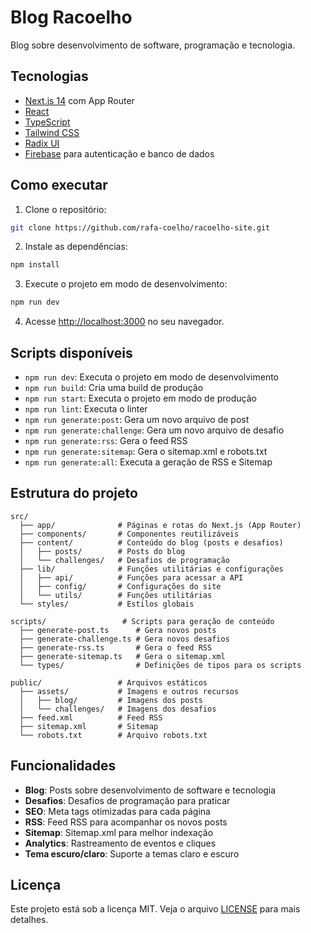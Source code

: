 # Blog Racoelho

Blog sobre desenvolvimento de software, programação e tecnologia.

## Tecnologias

- [Next.js 14](https://nextjs.org/) com App Router
- [React](https://reactjs.org/)
- [TypeScript](https://www.typescriptlang.org/)
- [Tailwind CSS](https://tailwindcss.com/)
- [Radix UI](https://www.radix-ui.com/)
- [Firebase](https://firebase.google.com/) para autenticação e banco de dados

## Como executar

1. Clone o repositório:
```bash
git clone https://github.com/rafa-coelho/racoelho-site.git
```

2. Instale as dependências:
```bash
npm install
```

3. Execute o projeto em modo de desenvolvimento:
```bash
npm run dev
```

4. Acesse [http://localhost:3000](http://localhost:3000) no seu navegador.

## Scripts disponíveis

- `npm run dev`: Executa o projeto em modo de desenvolvimento
- `npm run build`: Cria uma build de produção
- `npm run start`: Executa o projeto em modo de produção
- `npm run lint`: Executa o linter
- `npm run generate:post`: Gera um novo arquivo de post
- `npm run generate:challenge`: Gera um novo arquivo de desafio
- `npm run generate:rss`: Gera o feed RSS
- `npm run generate:sitemap`: Gera o sitemap.xml e robots.txt
- `npm run generate:all`: Executa a geração de RSS e Sitemap

## Estrutura do projeto

```
src/
  ├── app/              # Páginas e rotas do Next.js (App Router)
  ├── components/       # Componentes reutilizáveis
  ├── content/          # Conteúdo do blog (posts e desafios)
  │   ├── posts/        # Posts do blog
  │   └── challenges/   # Desafios de programação
  ├── lib/              # Funções utilitárias e configurações
  │   ├── api/          # Funções para acessar a API
  │   ├── config/       # Configurações do site
  │   └── utils/        # Funções utilitárias
  └── styles/           # Estilos globais

scripts/                 # Scripts para geração de conteúdo
  ├── generate-post.ts      # Gera novos posts
  ├── generate-challenge.ts # Gera novos desafios
  ├── generate-rss.ts       # Gera o feed RSS
  ├── generate-sitemap.ts   # Gera o sitemap.xml
  └── types/                # Definições de tipos para os scripts

public/                 # Arquivos estáticos
  ├── assets/           # Imagens e outros recursos
  │   ├── blog/         # Imagens dos posts
  │   └── challenges/   # Imagens dos desafios
  ├── feed.xml          # Feed RSS
  ├── sitemap.xml       # Sitemap
  └── robots.txt        # Arquivo robots.txt
```

## Funcionalidades

- **Blog**: Posts sobre desenvolvimento de software e tecnologia
- **Desafios**: Desafios de programação para praticar
- **SEO**: Meta tags otimizadas para cada página
- **RSS**: Feed RSS para acompanhar os novos posts
- **Sitemap**: Sitemap.xml para melhor indexação
- **Analytics**: Rastreamento de eventos e cliques
- **Tema escuro/claro**: Suporte a temas claro e escuro

## Licença

Este projeto está sob a licença MIT. Veja o arquivo [LICENSE](LICENSE) para mais detalhes.
